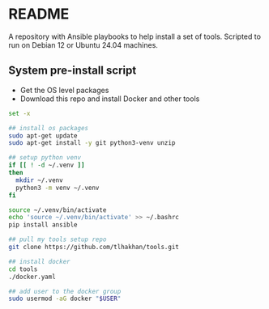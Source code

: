 # README
A repository with Ansible playbooks to help install a set of tools.
Scripted to run on Debian 12 or Ubuntu 24.04 machines.

## System pre-install script
- Get the OS level packages
- Download this repo and install Docker and other tools

```bash
set -x

## install os packages
sudo apt-get update
sudo apt-get install -y git python3-venv unzip

## setup python venv
if [[ ! -d ~/.venv ]]
then
  mkdir ~/.venv
  python3 -m venv ~/.venv
fi

source ~/.venv/bin/activate
echo 'source ~/.venv/bin/activate' >> ~/.bashrc
pip install ansible

## pull my tools setup repo
git clone https://github.com/tlhakhan/tools.git

## install docker
cd tools
./docker.yaml

## add user to the docker group
sudo usermod -aG docker "$USER"
```
